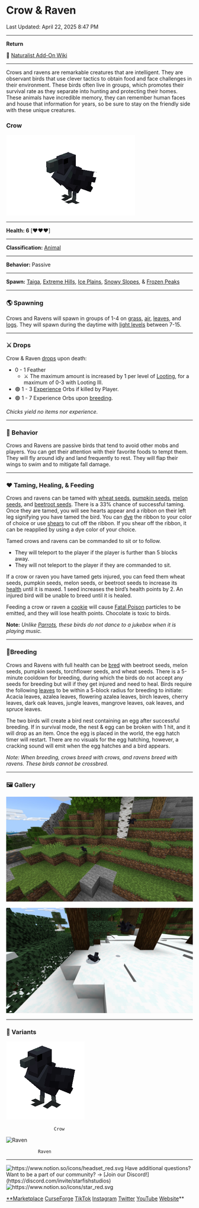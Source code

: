 # Crow & Raven

Last Updated: April 22, 2025 8:47 PM

---

**Return**

🐻 [Naturalist Add-On Wiki](https://www.notion.so/1a7a9a61c3f1800c8e32e893d6e7f430?pvs=21)

---

Crows and ravens are remarkable creatures that are intelligent. They are observant birds that use clever tactics to obtain food and face challenges in their environment. These birds often live in groups, which promotes their survival rate as they separate into hunting and protecting their homes. These animals have incredible memory, they can remember human faces and house that information for years, so be sure to stay on the friendly side with these unique creatures.

<aside>

### **Crow**

![corvid2.gif](Crow%20&%20Raven%201dd816019a9f81ed8f88df5c07237890/corvid2.gif)

---

**Health: 6** [♥️♥️♥️]

---

**Classification:** [Animal](https://minecraft.fandom.com/wiki/Animal) 

---

**Behavior:** Passive

---

**Spawn:** [Taiga](https://minecraft.wiki/w/Taiga), [Extreme Hills](https://minecraft.wiki/w/Windswept_Hills), [Ice Plains](https://minecraft.wiki/w/Snowy_Plains), [Snowy Slopes](https://minecraft.wiki/w/Snowy_Slopes), & [Frozen Peaks](https://minecraft.wiki/w/Frozen_Peaks)

</aside>

---

### 🌎 Spawning

Crows and Ravens will spawn in groups of 1-4 on [grass](https://minecraft.fandom.com/wiki/Grass_Block), [air](https://minecraft.wiki/w/Air), [leaves](https://minecraft.wiki/w/Leaves), and [logs](https://minecraft.wiki/w/Log). They will spawn during the daytime with [light levels](https://minecraft.fandom.com/wiki/Light) between 7-15.

---

### ⚔️ Drops

Crow & Raven [drops](https://minecraft.fandom.com/wiki/Drops) upon death:

- 0 - 1 Feather
    - ⚔️ The maximum amount is increased by 1 per level of [Looting](https://minecraft.fandom.com/wiki/Looting), for a maximum of 0-3 with Looting III.
- 🟢 1 - 3 [Experience](https://minecraft.fandom.com/wiki/Experience) Orbs if killed by Player.
- 🟢 1 - 7 Experience Orbs upon [breeding](https://minecraft.fandom.com/wiki/Breeding).

*Chicks yield no items nor experience.*

---

### 🧠 Behavior

Crows and Ravens are passive birds that tend to avoid other mobs and players. You can get their attention with their favorite foods to tempt them. They will fly around idly and land frequently to rest. They will flap their wings to swim and to mitigate fall damage.

---

### ❤️ Taming, Healing, & Feeding

Crows and ravens can be tamed with [wheat seeds](https://minecraft.wiki/w/Wheat_Seeds), [pumpkin seeds](https://minecraft.wiki/w/Pumpkin_Seeds), [melon seeds](https://minecraft.wiki/w/Melon_Seeds), and [beetroot seeds](https://minecraft.wiki/w/Beetroot_Seeds).  There is a 33% chance of successful taming. Once they are tamed, you will see hearts appear and a ribbon on their left leg signifying you have tamed the bird. You can [dye](https://minecraft.fandom.com/wiki/Dye) the ribbon to your color of choice or use [shears](https://minecraft.fandom.com/wiki/Shears) to cut off the ribbon. If you shear off the ribbon, it can be reapplied by using a dye color of your choice.

Tamed crows and ravens can be commanded to sit or to follow.

- They will teleport to the player if the player is further than 5 blocks away.
- They will not teleport to the player if they are commanded to sit.

If a crow or raven you have tamed gets injured, you can feed them wheat seeds, pumpkin seeds, melon seeds, or beetroot seeds to increase its [health](https://minecraft.fandom.com/wiki/Health) until it is maxed. 1 seed increases the bird’s health points by 2. An injured bird will be unable to breed until it is healed. 

Feeding a crow or raven a [cookie](https://minecraft.wiki/w/Cookie) will cause [Fatal Poison](https://minecraft.wiki/w/Fatal_Poison) particles to be emitted, and they will lose health points. Chocolate is toxic to birds.

**Note:** *Unlike [Parrots](https://minecraft.wiki/w/Parrot), these birds do not dance to a jukebox when it is playing music.*

---

### 🥚Breeding

Crows and Ravens with full health can be [bred](https://minecraft.fandom.com/wiki/Breeding) with beetroot seeds, melon seeds, pumpkin seeds, torchflower seeds, and wheat seeds. There is a 5-minute cooldown for breeding, during which the birds do not accept any seeds for breeding but will if they get injured and need to heal. Birds require the following [leaves](https://minecraft.wiki/w/Leaves) to be within a 5-block radius for breeding to initiate: Acacia leaves, azalea leaves, flowering azalea leaves, birch leaves, cherry leaves, dark oak leaves, jungle leaves, mangrove leaves, oak leaves, and spruce leaves.

The two birds will create a bird nest containing an egg after successful breeding. If in survival mode, the nest & egg can be broken with 1 hit, and it will drop as an item. Once the egg is placed in the world, the egg hatch timer will restart. There are no visuals for the egg hatching, however, a cracking sound will emit when the egg hatches and a bird appears.

*Note: When breeding, crows breed with crows, and ravens breed with ravens. These birds cannot be crossbred.*

---

### 🖼️ Gallery

![flying_birbs_hills.PNG](Crow%20&%20Raven%201dd816019a9f81ed8f88df5c07237890/flying_birbs_hills.png)

![crow-raven_snow.PNG](Crow%20&%20Raven%201dd816019a9f81ed8f88df5c07237890/crow-raven_snow.png)

---

### 🎨 Variants

![                      Crow](Crow%20&%20Raven%201dd816019a9f81ed8f88df5c07237890/crow.gif)

                      Crow

![                  
                Raven](Crow%20&%20Raven%201dd816019a9f81ed8f88df5c07237890/raven.gif)

                  
                Raven

---

<aside>
<img src="https://www.notion.so/icons/headset_red.svg" alt="https://www.notion.so/icons/headset_red.svg" width="40px" /> Have additional questions? Want to be a part of our community? → [Join our Discord!](https://discord.com/invite/starfishstudios)

</aside>

<aside>
<img src="https://www.notion.so/icons/star_red.svg" alt="https://www.notion.so/icons/star_red.svg" width="40px" />

[**Marketplace](https://www.minecraft.net/en-us/marketplace/creator?name=Starfish%20Studios)      [CurseForge](https://www.curseforge.com/members/starfish_studios/projects)      [TikTok](https://www.tiktok.com/@starfishstudios)      [Instagram](https://www.instagram.com/starfishstudiosinc/)      [Twitter](https://twitter.com/starfishstudios)      [YouTube](https://www.youtube.com/@starfishstudios)      [Website](https://starfish-studios.com/)**

</aside>